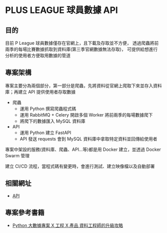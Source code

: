 # PLUS LEAGUE 球員數據 API
## 目的
目前 P League 球員數據僅存在官網上，且下載及存取並不方便，
透過爬蟲將前兩季的每場比賽數據抓取到資料庫(第三季官網數據無法存取)，
可提供給想進行分析的使用者方便取用數據的管道

## 專案架構
專案主要分為兩個部分，第一部分是爬蟲，先將資料從官網上爬取下來並存入資料庫；再建立 API 提供使用者存取數據
- 爬蟲
    - 運用 Python 撰寫爬蟲程式碼
    - 運用 RabbitMQ + Celery 開啟多個 Worker 將前兩季的每場數據爬下
    - 將爬下的數據匯入 MySQL 資料庫
- API
    - 運用 Python 建立 FastAPI
    - API 發送 requests 會到 MySQL 資料庫中拿取特定資料並回傳給使用者

專案中架設的服務(資料庫、爬蟲、API...等)都是用 Docker 建立，並透過 Docker Swarm 管理

建立 CI/CD 流程，當程式碼有變更時，會進行測試、建立映像檔以及自動部署


## 相關網址
- [API](http://172.105.226.173:8889/docs)

## 專案參考書籍
- [Python 大數據專案 X 工程 X 產品 資料工程師的升級攻略](https://www.tenlong.com.tw/products/9786267273739?list_name=b-r7-zh_tw)
